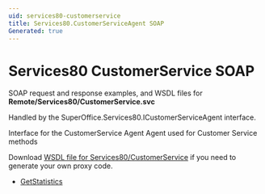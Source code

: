```yaml
---
uid: services80-customerservice
title: Services80.CustomerServiceAgent SOAP
Generated: true
---
```


# Services80 CustomerService SOAP

SOAP request and response examples, and WSDL files for **Remote/Services80/CustomerService.svc**

Handled by the <see cref="T:SuperOffice.Services80.ICustomerServiceAgent">SuperOffice.Services80.ICustomerServiceAgent</see> interface.

Interface for the CustomerService Agent
Agent used for Customer Service methods

Download [WSDL file for Services80/CustomerService](../Services80-CustomerService.md) if you need to generate your own proxy code.

* [GetStatistics](GetStatistics.md)
